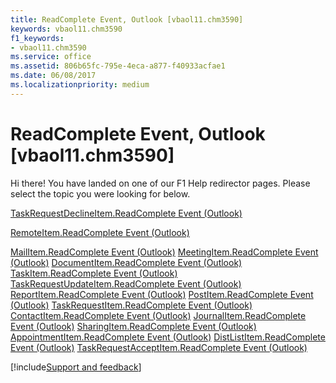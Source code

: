 ```yaml
---
title: ReadComplete Event, Outlook [vbaol11.chm3590]
keywords: vbaol11.chm3590
f1_keywords:
- vbaol11.chm3590
ms.service: office
ms.assetid: 806b65fc-795e-4eca-a877-f40933acfae1
ms.date: 06/08/2017
ms.localizationpriority: medium
---
```



# ReadComplete Event, Outlook [vbaol11.chm3590]

Hi there! You have landed on one of our F1 Help redirector pages. Please select the topic you were looking for below.

[TaskRequestDeclineItem.ReadComplete Event (Outlook)](https://msdn.microsoft.com/library/7f161f3d-c915-8355-977b-03b1d15ac8b5%28Office.15%29.aspx)

[RemoteItem.ReadComplete Event (Outlook)](https://msdn.microsoft.com/library/208867c1-b6dc-4ce8-e25a-13a8f6c686ca%28Office.15%29.aspx)

[MailItem.ReadComplete Event (Outlook)](https://msdn.microsoft.com/library/39bba654-0683-95a4-9092-3c0ecbbf9104%28Office.15%29.aspx)
[MeetingItem.ReadComplete Event (Outlook)](https://msdn.microsoft.com/library/17ef8085-38ac-7e32-7704-54a2f2224e87%28Office.15%29.aspx)
[DocumentItem.ReadComplete Event (Outlook)](https://msdn.microsoft.com/library/5a47b0f4-dfa9-9cf6-8efa-7ab45c1f90d7%28Office.15%29.aspx)
[TaskItem.ReadComplete Event (Outlook)](https://msdn.microsoft.com/library/0706a4b9-1035-bdf9-a48d-8d039a2001fa%28Office.15%29.aspx)
[TaskRequestUpdateItem.ReadComplete Event (Outlook)](https://msdn.microsoft.com/library/4cb71722-432b-7a73-02f3-965b6f8d56ad%28Office.15%29.aspx)
[ReportItem.ReadComplete Event (Outlook)](https://msdn.microsoft.com/library/f73cb164-0c88-f439-6474-a4502b6731ea%28Office.15%29.aspx)
[PostItem.ReadComplete Event (Outlook)](https://msdn.microsoft.com/library/7b7a8d3d-95ef-fdaa-ae13-aae5dd33a9a4%28Office.15%29.aspx)
[TaskRequestItem.ReadComplete Event (Outlook)](https://msdn.microsoft.com/library/2f92c2d2-742c-42b0-47c3-b9694169d8db%28Office.15%29.aspx)
[ContactItem.ReadComplete Event (Outlook)](https://msdn.microsoft.com/library/1700ad85-3113-e937-9eb3-be78246fd4d5%28Office.15%29.aspx)
[JournalItem.ReadComplete Event (Outlook)](https://msdn.microsoft.com/library/63f74eb2-99bc-2ce7-c412-c28eba80e75c%28Office.15%29.aspx)
[SharingItem.ReadComplete Event (Outlook)](https://msdn.microsoft.com/library/2ba4a409-74ab-9514-552c-c62a78457b8e%28Office.15%29.aspx)
[AppointmentItem.ReadComplete Event (Outlook)](https://msdn.microsoft.com/library/749e8d58-c15c-0b63-5486-cc2aa2190638%28Office.15%29.aspx)
[DistListItem.ReadComplete Event (Outlook)](https://msdn.microsoft.com/library/0135661c-ed4d-406d-5771-dbcaf160ffc4%28Office.15%29.aspx)
[TaskRequestAcceptItem.ReadComplete Event (Outlook)](https://msdn.microsoft.com/library/95718369-d2f8-31b9-145a-f53f242c0bfa%28Office.15%29.aspx)

[!include[Support and feedback](~/includes/feedback-boilerplate.md)]